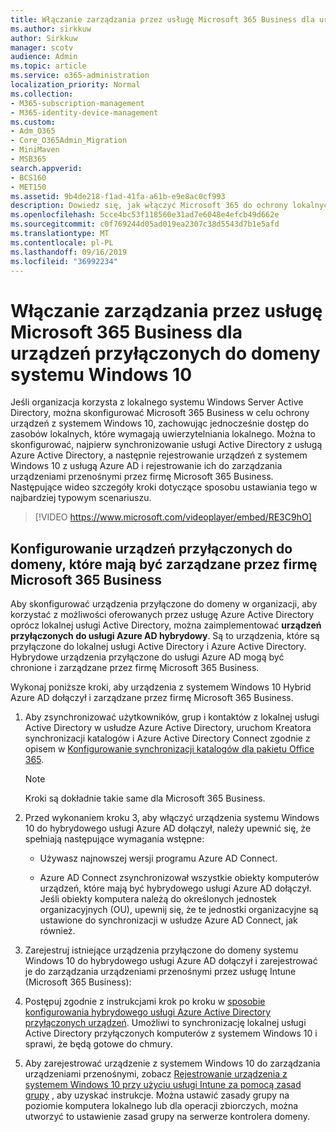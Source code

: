 ```yaml
---
title: Włączanie zarządzania przez usługę Microsoft 365 Business dla urządzeń przyłączonych do domeny systemu Windows 10
ms.author: sirkkuw
author: Sirkkuw
manager: scotv
audience: Admin
ms.topic: article
ms.service: o365-administration
localization_priority: Normal
ms.collection:
- M365-subscription-management
- M365-identity-device-management
ms.custom:
- Adm_O365
- Core_O365Admin_Migration
- MiniMaven
- MSB365
search.appverid:
- BCS160
- MET150
ms.assetid: 9b4de218-f1ad-41fa-a61b-e9e8ac0cf993
description: Dowiedz się, jak włączyć Microsoft 365 do ochrony lokalnych urządzeń z systemem Windows 10 przyłączonych do usługi AD.
ms.openlocfilehash: 5cce4bc53f118560e31ad7e6048e4efcb49d662e
ms.sourcegitcommit: c0f769244d05ad019ea2307c38d5543d7b1e5afd
ms.translationtype: MT
ms.contentlocale: pl-PL
ms.lasthandoff: 09/16/2019
ms.locfileid: "36992234"
---
```

# <a name="enable-domain-joined-windows-10-devices-to-be-managed-by-microsoft-365-business"></a>Włączanie zarządzania przez usługę Microsoft 365 Business dla urządzeń przyłączonych do domeny systemu Windows 10

Jeśli organizacja korzysta z lokalnego systemu Windows Server Active Directory, można skonfigurować Microsoft 365 Business w celu ochrony urządzeń z systemem Windows 10, zachowując jednocześnie dostęp do zasobów lokalnych, które wymagają uwierzytelniania lokalnego. Można to skonfigurować, najpierw synchronizowanie usługi Active Directory z usługą Azure Active Directory, a następnie rejestrowanie urządzeń z systemem Windows 10 z usługą Azure AD i rejestrowanie ich do zarządzania urządzeniami przenośnymi przez firmę Microsoft 365 Business.
Następujące wideo szczegóły kroki dotyczące sposobu ustawiania tego w najbardziej typowym scenariuszu.

> [!VIDEO https://www.microsoft.com/videoplayer/embed/RE3C9hO]
  
## <a name="set-up-domain-joined-devices-to-be-managed-by-microsoft-365-business"></a>Konfigurowanie urządzeń przyłączonych do domeny, które mają być zarządzane przez firmę Microsoft 365 Business

Aby skonfigurować urządzenia przyłączone do domeny w organizacji, aby korzystać z możliwości oferowanych przez usługę Azure Active Directory oprócz lokalnej usługi Active Directory, można zaimplementować **urządzeń przyłączonych do usługi Azure AD hybrydowy**. Są to urządzenia, które są przyłączone do lokalnej usługi Active Directory i Azure Active Directory. Hybrydowe urządzenia przyłączone do usługi Azure AD mogą być chronione i zarządzane przez firmę Microsoft 365 Business. 
  
Wykonaj poniższe kroki, aby urządzenia z systemem Windows 10 Hybrid Azure AD dołączył i zarządzane przez firmę Microsoft 365 Business.
  
1. Aby zsynchronizować użytkowników, grup i kontaktów z lokalnej usługi Active Directory w usłudze Azure Active Directory, uruchom Kreatora synchronizacji katalogów i Azure Active Directory Connect zgodnie z opisem w [Konfigurowanie synchronizacji katalogów dla pakietu Office 365](https://support.office.com/article/1b3b5318-6977-42ed-b5c7-96fa74b08846).
    
    > [!NOTE]
    > Kroki są dokładnie takie same dla Microsoft 365 Business. 
  
2. Przed wykonaniem kroku 3, aby włączyć urządzenia systemu Windows 10 do hybrydowego usługi Azure AD dołączył, należy upewnić się, że spełniają następujące wymagania wstępne:

   - Używasz najnowszej wersji programu Azure AD Connect.

   - Azure AD Connect zsynchronizował wszystkie obiekty komputerów urządzeń, które mają być hybrydowego usługi Azure AD dołączył. Jeśli obiekty komputera należą do określonych jednostek organizacyjnych (OU), upewnij się, że te jednostki organizacyjne są ustawione do synchronizacji w usłudze Azure AD Connect, jak również.
    
3. Zarejestruj istniejące urządzenia przyłączone do domeny systemu Windows 10 do hybrydowego usługi Azure AD dołączył i zarejestrować je do zarządzania urządzeniami przenośnymi przez usługę Intune (Microsoft 365 Business):
    
4. Postępuj zgodnie z instrukcjami krok po kroku w [sposobie konfigurowania hybrydowego usługi Azure Active Directory przyłączonych urządzeń](https://go.microsoft.com/fwlink/p/?linkid=872870). Umożliwi to synchronizację lokalnej usługi Active Directory przyłączonych komputerów z systemem Windows 10 i sprawi, że będą gotowe do chmury.
    
5. Aby zarejestrować urządzenie z systemem Windows 10 do zarządzania urządzeniami przenośnymi, zobacz [Rejestrowanie urządzenia z systemem Windows 10 przy użyciu usługi Intune za pomocą zasad grupy](https://go.microsoft.com/fwlink/p/?linkid=872871) , aby uzyskać instrukcje. Można ustawić zasady grupy na poziomie komputera lokalnego lub dla operacji zbiorczych, można utworzyć to ustawienie zasad grupy na serwerze kontrolera domeny.